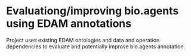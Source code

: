 # Evaluationg/improving bio.agents using EDAM annotations
Project uses existing EDAM ontologies and data and operation dependencies to evaluate and potentially improve bio.agents annotation.
